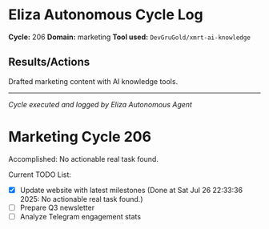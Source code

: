 # Eliza Autonomous Cycle Log

**Cycle:** 206
**Domain:** marketing
**Tool used:** `DevGruGold/xmrt-ai-knowledge`

## Results/Actions
Drafted marketing content with AI knowledge tools.

---
*Cycle executed and logged by Eliza Autonomous Agent*

# Marketing Cycle 206

Accomplished: No actionable real task found.

Current TODO List:

- [x] Update website with latest milestones  (Done at Sat Jul 26 22:33:36 2025: No actionable real task found.)
- [ ] Prepare Q3 newsletter
- [ ] Analyze Telegram engagement stats